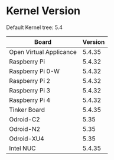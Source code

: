 
# Kernel Version

Default Kernel tree: 5.4

| Board | Version |
|-------|---------|
| Open Virtual Applicance | 5.4.35 |
| Raspberry Pi | 5.4.32 |
| Raspberry Pi 0-W | 5.4.32 |
| Raspberry Pi 2 | 5.4.32 |
| Raspberry Pi 3 | 5.4.32 |
| Raspberry Pi 4 | 5.4.32 |
| Tinker Board | 5.4.35 |
| Odroid-C2 | 5.35 |
| Odroid-N2 | 5.35 |
| Odroid-XU4 | 5.35 |
| Intel NUC | 5.4.35 |
